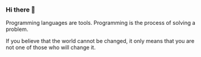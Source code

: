 ### Hi there 👋

<!--
**AndrewMaksimchuk/AndrewMaksimchuk** is a ✨ _special_ ✨ repository because its `README.md` (this file) appears on your GitHub profile.

Here are some ideas to get you started:

- 🔭 I’m currently working on ...
- 🌱 I’m currently learning ...
- 👯 I’m looking to collaborate on ...
- 🤔 I’m looking for help with ...
- 💬 Ask me about ...
- 📫 How to reach me: ...
- 😄 Pronouns: ...
- ⚡ Fun fact: ...
-->

Programming languages are tools.
Programming is the process of solving a problem.

If you believe that the world cannot be changed, 
it only means that you are not one of those who will change it.
